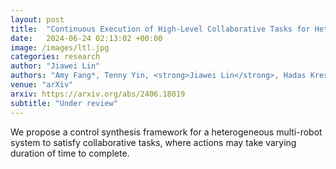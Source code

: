 ```yaml
---
layout: post
title:  "Continuous Execution of High-Level Collaborative Tasks for Heterogeneous Robot Teams"
date:   2024-06-24 02:13:02 +00:00
image: /images/ltl.jpg
categories: research
author: "Jiawei Lin"
authors: "Amy Fang*, Tenny Yin, <strong>Jiawei Lin</strong>, Hadas Kress-Gazit"
venue: "arXiv"
arxiv: https://arxiv.org/abs/2406.18019
subtitle: "Under review"
---
```


We propose a control synthesis framework for a heterogeneous multi-robot system to satisfy collaborative tasks, where actions may take varying duration of time to complete.